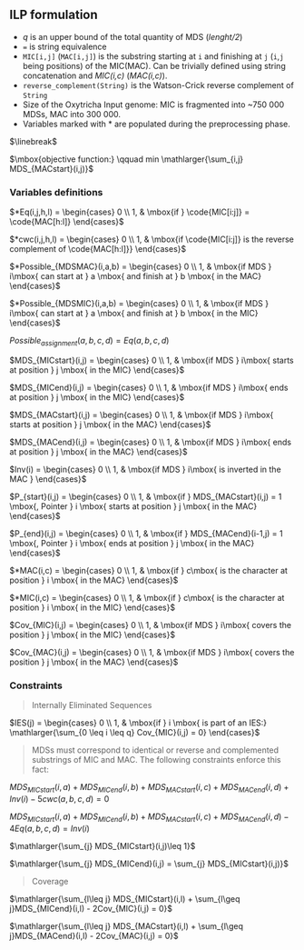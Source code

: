 ## ILP formulation

- *q* is an upper bound of the total quantity of MDS (*lenght/2*)
- `=` is string equivalence
- `MIC[i,j]` (`MAC[i,j]`) is the substring starting at `i` and finishing at `j` (`i`,`j` being positions) of the MIC(MAC). Can be trivially defined using string concatenation and *MIC(i,c)* (*MAC(i,c)*).
- `reverse_complement(String)` is the Watson-Crick reverse complement of `String`
- Size of the Oxytricha Input genome: MIC is fragmented into ~750 000 MDSs, MAC into 300 000.
- Variables marked with $*$ are populated during the preprocessing phase.

$\linebreak$

$\mbox{objective function:} \qquad min \mathlarger{\sum_{i,j} MDS_{MACstart}(i,j)}$

### Variables definitions 

$*Eq(i,j,h,l) = \begin{cases} 0 \\ 1, & \mbox{if } \code{MIC[i:j]} = \code{MAC[h:l]} \end{cases}$

$*cwc(i,j,h,l) = \begin{cases} 0 \\ 1, & \mbox{if \code{MIC[i:j]} is the reverse complement of \code{MAC[h:l]}} \end{cases}$

$*Possible_{MDSMAC}(i,a,b) = \begin{cases} 0 \\ 1, & \mbox{if MDS } i\mbox{ can start at } a \mbox{ and finish at } b \mbox{ in the MAC} \end{cases}$

$*Possible_{MDSMIC}(i,a,b) = \begin{cases} 0 \\ 1, & \mbox{if MDS } i\mbox{ can start at } a \mbox{ and finish at } b \mbox{ in the MIC} \end{cases}$

$Possible_{assignment}(a,b,c,d) = Eq(a,b,c,d)$

$MDS_{MICstart}(i,j) = \begin{cases} 0 \\ 1, & \mbox{if MDS } i\mbox{ starts at position } j \mbox{ in the MIC} \end{cases}$

$MDS_{MICend}(i,j) = \begin{cases} 0 \\ 1, & \mbox{if MDS } i\mbox{ ends at position } j \mbox{ in the MIC} \end{cases}$

$MDS_{MACstart}(i,j) = \begin{cases} 0 \\ 1, & \mbox{if MDS } i\mbox{ starts at position } j \mbox{ in the MAC} \end{cases}$

$MDS_{MACend}(i,j) = \begin{cases} 0 \\ 1, & \mbox{if MDS } i\mbox{ ends at position } j \mbox{ in the MAC} \end{cases}$

$Inv(i) = \begin{cases} 0 \\ 1, & \mbox{if MDS } i\mbox{ is inverted in the MAC } \end{cases}$

$P_{start}(i,j) = \begin{cases} 0 \\ 1, & \mbox{if } MDS_{MACstart}(i,j) = 1 \mbox{, Pointer } i \mbox{ starts at position } j \mbox{ in the MAC} \end{cases}$

$P_{end}(i,j) = \begin{cases} 0 \\ 1, & \mbox{if } MDS_{MACend}(i-1,j) = 1 \mbox{, Pointer } i \mbox{ ends at position } j \mbox{ in the MAC} \end{cases}$

$*MAC(i,c) = \begin{cases} 0 \\ 1, & \mbox{if } c\mbox{ is the character at position } i \mbox{ in the MAC} \end{cases}$

$*MIC(i,c) = \begin{cases} 0 \\ 1, & \mbox{if } c\mbox{ is the character at position } i \mbox{ in the MIC} \end{cases}$

$Cov_{MIC}(i,j) = \begin{cases} 0 \\ 1, & \mbox{if MDS } i\mbox{ covers the position } j \mbox{ in the MIC} \end{cases}$

$Cov_{MAC}(i,j) = \begin{cases} 0 \\ 1, & \mbox{if MDS } i\mbox{ covers the position } j \mbox{ in the MAC} \end{cases}$


### Constraints

> Internally Eliminated Sequences

$IES(j) = \begin{cases} 0 \\ 1, & \mbox{if } i \mbox{ is part of an IES:} \mathlarger{\sum_{0 \leq i \leq q} Cov_{MIC}(i,j) = 0} \end{cases}$

> MDSs must correspond to identical or reverse and complemented substrings of MIC and MAC. The following constraints enforce this fact:

$MDS_{MICstart}(i,a) + MDS_{MICend}(i,b) + MDS_{MACstart}(i,c) + MDS_{MACend}(i,d) + Inv(i) - 5 cwc(a,b,c,d) = 0$

$MDS_{MICstart}(i,a) + MDS_{MICend}(i,b) + MDS_{MACstart}(i,c) + MDS_{MACend}(i,d) - 4 Eq(a,b,c,d) = Inv(i)$

$\mathlarger{\sum_{j} MDS_{MICstart}(i,j)\leq 1}$

$\mathlarger{\sum_{j} MDS_{MICend}(i,j) = \sum_{j} MDS_{MICstart}(i,j)}$

> Coverage

$\mathlarger{\sum_{l\leq j} MDS_{MICstart}(i,l) + \sum_{l\geq j}MDS_{MICend}(i,l) - 2Cov_{MIC}(i,j) = 0}$

$\mathlarger{\sum_{l\leq j} MDS_{MACstart}(i,l) + \sum_{l\geq j}MDS_{MACend}(i,l) - 2Cov_{MAC}(i,j) = 0}$